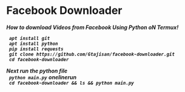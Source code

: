 # Facebook Downloader

***How to download Videos from Facebook Using Python oN Termux!***

***` apt install git`***<br>
***` apt install python`***<br>
***` pip install requests`***<br>
***` git clone https://github.com/Gtajisan/facebook-downloader.git`***<br>
***` cd facebook-downloader`***<br>

***Next run the python file***<br>
***` python main.py`***
***onelinerun***<br>
***` cd facebook-downloader && ls && python main.py`***
